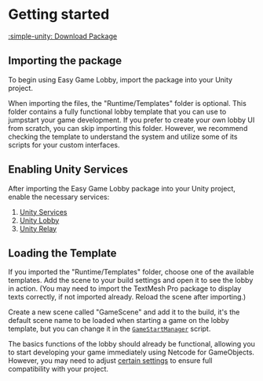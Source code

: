 # Getting started

<span class="text-center margin-top-40">
  <a href="https://assetstore.unity.com/packages/slug/282001" class="btn btn-primary" role="button">:simple-unity: Download Package</a>
</span>

## Importing the package

To begin using Easy Game Lobby, import the package into your Unity project.

When importing the files, the "Runtime/Templates" folder is optional. This folder contains a fully functional lobby template that you can use to jumpstart your game development. If you prefer to create your own lobby UI from scratch, you can skip importing this folder. However, we recommend checking the template to understand the system and utilize some of its scripts for your custom interfaces.

## Enabling Unity Services

After importing the Easy Game Lobby package into your Unity project, enable the necessary services:

1. [Unity Services](https://docs.unity3d.com/Manual/SettingUpProjectServices.html)
2. [Unity Lobby](https://docs.unity.com/ugs/en-us/manual/lobby/manual/get-started#Set_up_Lobby)
3. [Unity Relay](https://docs.unity.com/ugs/en-us/manual/relay/manual/get-started#Set_up_Relay)

## Loading the Template

If you imported the "Runtime/Templates" folder, choose one of the available templates. Add the scene to your build settings and open it to see the lobby in action. (You may need to import the TextMesh Pro package to display texts correctly, if not imported already. Reload the scene after importing.)

Create a new scene called "GameScene" and add it to the build, it's the default scene name to be loaded when starting a game on the lobby template, but you can change it in the [`GameStartManager`](../ui-scripts/components-and-prefabs/game-start-manager.md) script.

The basics functions of the lobby should already be functional, allowing you to start developing your game immediately using Netcode for GameObjects. However, you may need to adjust [certain settings](template-settings-and-concepts.md) to ensure full compatibility with your project.
